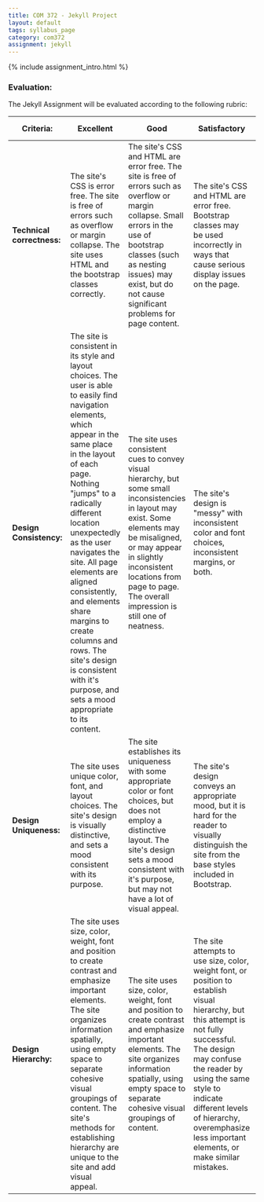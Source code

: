 ```yaml
---
title: COM 372 - Jekyll Project
layout: default
tags: syllabus_page
category: com372
assignment: jekyll
---
```


{% include assignment_intro.html %}

### Evaluation:
The Jekyll Assignment will be evaluated according to the following rubric:

|Criteria:|Excellent|Good|Satisfactory|Needs Improvement|
|---------|---------|----|------------|-----------------|
|__Technical correctness:__  |The site's CSS is error free. The site is free of errors such as overflow or margin collapse. The site uses HTML and the bootstrap classes correctly.|The site's CSS and HTML are error free. The site is free of errors such as overflow or margin collapse. Small errors in the use of bootstrap classes (such as nesting issues) may exist, but do not cause significant problems for page content. |The site's CSS and HTML are error free. Bootstrap classes may be used incorrectly in ways that cause serious display issues on the page.|The site's CSS or HTML contain serious syntax errors.|
|__Design Consistency:__| The site is consistent in its style and layout choices. The user is able to easily find navigation elements, which appear in the same place in the layout of each page. Nothing "jumps" to a radically different location unexpectedly as the user navigates the site. All page elements are aligned consistently, and elements share margins to create columns and rows. The site's design is consistent with it's purpose, and sets a mood appropriate to its content. |The site uses consistent cues to convey visual hierarchy, but some small inconsistencies in layout may exist. Some elements may be misaligned, or may appear in slightly inconsistent locations from page to page. The overall impression is still one of neatness.|The site's design is "messy" with inconsistent color and font choices, inconsistent margins, or both.|The site's design is totally inconsistent and "messy". Large changes in color, layout, etc. happen from one page to the next in a way that confuses and surprises the reader.|
|__Design Uniqueness:__| The site uses unique color, font, and layout choices. The site's design is visually distinctive, and sets a mood consistent with its purpose.| The site establishes its uniqueness with some appropriate color or font choices, but does not employ a distinctive layout. The site's design sets a mood consistent with it's purpose, but may not have a lot of visual appeal.| The site's design conveys an appropriate mood, but it is hard for the reader to visually distinguish the site from the base styles included in Bootstrap.|The site's design is not appropriate to the its content.|
|__Design Hierarchy:__| The site uses size, color, weight, font and position to create contrast and emphasize important elements. The site organizes information spatially, using empty space to separate cohesive visual groupings of content. The site's methods for establishing hierarchy are unique to the site and add visual appeal.| The site uses size, color, weight, font and position to create contrast and emphasize important elements. The site organizes information spatially, using empty space to separate cohesive visual groupings of content.| The site attempts to use size, color, weight font, or position to establish visual hierarchy, but this attempt is not fully successful. The design may confuse the reader by using the same style to indicate different levels of hierarchy, overemphasize less important elements, or make similar mistakes.|The site makes no attempt to establish visual hierarchy.|

